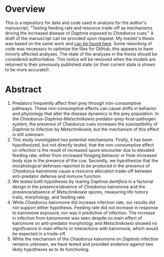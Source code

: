 # Overview
This is a repository for data and code used in analysis for the author's manuscript, "Testing feeding rate and resource trade-off as mechanisms driving the increased disease of _Daphnia_ exposed to _Chaoborus_ cues."
A draft of the manuscript can be provided upon request. My master's thesis was based on the same work and [can be found here](http://ideals.illinois.edu/items/127368).
Some reworking of code was necessary to optimize the files for GitHub; this appears to have minorly affected analyses. The state of the analyses in the thesis should be considered authoritative.
This notice will be removed when the models are returned to their previously published state (or their current state is shown to be more accurate!).

# Abstract
1.  Predators frequently affect their prey through non-consumptive pathways. These non-consumptive effects can cause shifts in behavior and physiology that alter the disease dynamics in the prey population. In the *Chaoborus*–*Daphnia*–*Metschnikowia* predator–prey-host–pathogen system, the presence of *Chaoborus* cues increases the susceptibility of *Daphnia* to infection by *Metschnikowia*, but the mechanism of this effect is still unknown.
2.  This study investigated two potential mechanisms. Firstly, it has been hypothesized, but not directly tested, that the non-consumptive effect on infection is the result of increased spore encounter due to elevated feeding rate, either from increased foraging behavior or from increased body size in the presence of the cue. Secondly, we hypothesize that the morphological defenses reported to be produced in the presence of *Chaoborus* kairomone cause a resource allocation trade-off between anti-predator defense and immune function.
3.  We tested both hypotheses by rearing *Daphnia dentifera* in a factorial design in the presence/absence of *Chaoborus* kairomone and the presence/absence of *Metschnikowia* spores, measuring life history traits, morphology, and feeding rate.
4.  While *Chaoborus* kairomone did increase infection rate, our results did not support either hypothesis. Feeding rate did not increase in response to kairomone exposure, nor was it predictive of infection. The increase in infection from kairomones was seen despite no main effect of kairomone on anti-predator morphology and *Metschnikowia* showed no significance in main effects or interactions with kairomone, which would be expected in a trade-off.
5.  While the mechanism of the *Chaoborus* kairomone on *Daphnia* infection remains unknown, we have tested and provided evidence against two likely hypotheses as to its functioning.

